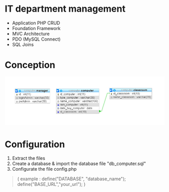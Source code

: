 #  IT department management

- Application PHP CRUD
- Foundation Framework
- MVC Architecture
- PDO (MySQL Connect)
- SQL Joins

# Conception

![conception](conception.jpg)

# Configuration

1. Extract the files 
2. Create a database & import the database file "db_computer.sql"
3. Configurate the file config.php
> ( example : define("DATABASE", "database_name"); define("BASE_URL","your_url"); )

